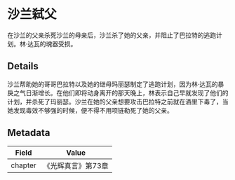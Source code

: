 # 沙兰弑父
在沙兰的父亲杀死沙兰的母亲后，沙兰杀了她的父亲，并阻止了巴拉特的逃跑计划。林·达瓦的魂器受损。

## Details
沙兰帮助她的哥哥巴拉特以及她的继母玛丽瑟制定了逃跑计划，因为林·达瓦的暴戾之气日渐增长。在他们即将动身离开的那天晚上，林表示自己早就发现了他们的计划，并杀死了玛丽瑟。沙兰在她的父亲想要攻击巴拉特之前就在酒里下毒了，当她发现毒效不够强的时候，便不得不用项链勒死了她的父亲。

## Metadata
| Field | Value |
| ----- | ----- |
| chapter | 《光辉真言》第73章 |
